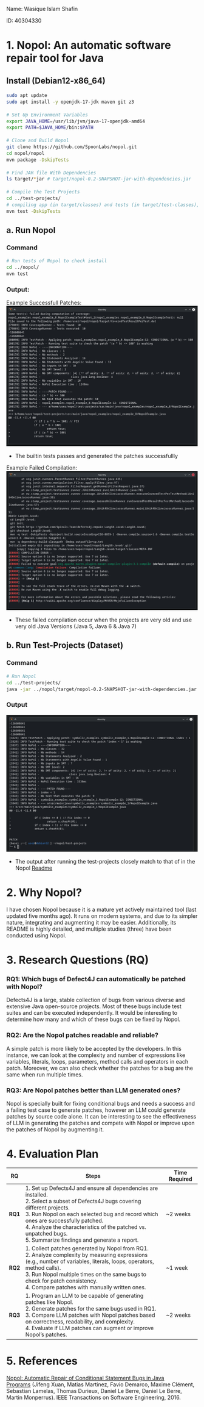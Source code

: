 Name: Wasique Islam Shafin 

ID: 40304330

# 1. Nopol: An automatic software repair tool for Java
## Install (Debian12-x86_64)
```bash
sudo apt update
sudo apt install -y openjdk-17-jdk maven git z3

# Set Up Environment Variables
export JAVA_HOME=/usr/lib/jvm/java-17-openjdk-amd64
export PATH=$JAVA_HOME/bin:$PATH

# Clone and Build Nopol
git clone https://github.com/SpoonLabs/nopol.git
cd nopol/nopol
mvn package -DskipTests

# Find JAR file With Dependencies
ls target/*jar # target/nopol-0.2-SNAPSHOT-jar-with-dependencies.jar

# Compile the Test Projects
cd ../test-projects/
# compiling app (in target/classes) and tests (in target/test-classes), but don't run the tests (they obviously fail, because the goal is to repair them)
mvn test -DskipTests 
```

## a. Run Nopol 
### Command
```bash
# Run tests of Nopol to check install
cd ../nopol/
mvn test
```

### Output: 
Example Successfull Patches: ![Successfull Patch](img/20250131193602.png)
- The builtin tests passes and generated the patches successfullly

Example Failed Compilation: ![Failed Compilation](img/20250131193842.png)
- These failed compilation occur when the projects are very old and use very old Java Versions (Java 5, Java 6 & Java 7)

## b. Run Test-Projects (Dataset)
### Command
```bash
# Run Nopol
cd ../test-projects/
java -jar ../nopol/target/nopol-0.2-SNAPSHOT-jar-with-dependencies.jar   -s src/main/java/   -c target/classes:target/test-classes:/home/user/.m2/repository/junit/junit/4.11/junit-4.11.jar:/home/user/.m2/repository/org/hamcrest/hamcrest-core/1.3/hamcrest-core-1.3.jar   -t symbolic_examples.symbolic_example_1.NopolExampleTest   -p ../nopol/lib/z3/z3_for_linux
```

### Output
![Nopol Output](img/20250131193337.png)
- The output after running the test-projects closely match to that of in the Nopol [Readme](https://github.com/SpoonLabs/nopol/?tab=readme-ov-file#getting-started)

# 2. Why Nopol?
I have chosen Nopol because it is a mature yet actively maintained tool (last updated five months ago). It runs on modern systems, and due to its simpler nature, integrating and augmenting it may be easier. Additionally, its README is highly detailed, and multiple studies (three) have been conducted using Nopol.

# 3. Research Questions (RQ)
### RQ1: Which bugs of Defect4J can automatically be patched with Nopol?
Defects4J is a large, stable collection of bugs from various diverse and extensive Java open-source projects. Most of these bugs include test suites and can be executed independently. It would be interesting to determine how many and which of these bugs can be fixed by Nopol.

### RQ2: Are the Nopol patches readable and reliable?
A simple patch is more likely to be accepted by the developers. In this instance, we can look at the complexity and number of expressions like variables, literals, loops, parameters, method calls and operators in each patch. Moreover, we can also check whether the patches for a bug are the same when run multiple times.

### RQ3: Are Nopol patches better than LLM generated ones?
Nopol is specially built for fixing conditional bugs and needs a success and a failing test case to generate patches, however an LLM could generate patches by source code alone. It can be interesting to see the effectiveness of LLM in generating the patches and compete with Nopol or improve upon the patches of Nopol by augmenting it.

# 4. Evaluation Plan
| RQ      | Steps                                                                                                                                                                                                                                                                                                                                                     | Time Required |
| ------- | --------------------------------------------------------------------------------------------------------------------------------------------------------------------------------------------------------------------------------------------------------------------------------------------------------------------------------------------------------- | ------------- |
| **RQ1** | 1. Set up Defects4J and ensure all dependencies are installed.  <br> 2. Select a subset of Defects4J bugs covering different projects.  <br> 3. Run Nopol on each selected bug and record which ones are successfully patched.  <br> 4. Analyze the characteristics of the patched vs. unpatched bugs.  <br> 5. Summarize findings and generate a report. | ~2 weeks      |
| **RQ2** | 1. Collect patches generated by Nopol from RQ1.  <br> 2. Analyze complexity by measuring expressions (e.g., number of variables, literals, loops, operators, method calls).  <br> 3. Run Nopol multiple times on the same bugs to check for patch consistency.  <br> 4. Compare patches with manually written ones.                                       | ~1 week       |
| **RQ3** | 1. Program an LLM to be capable of generating patches like Nopol.  <br> 2. Generate patches for the same bugs used in RQ1.  <br> 3. Compare LLM patches with Nopol patches based on correctness, readability, and complexity.  <br> 4. Evaluate if LLM patches can augment or improve Nopol’s patches.                                                    | ~2 weeks      |

# 5. References
[Nopol: Automatic Repair of Conditional Statement Bugs in Java Programs](https://hal.archives-ouvertes.fr/hal-01285008/document) (Jifeng Xuan, Matias Martinez, Favio Demarco, Maxime Clément, Sebastian Lamelas, Thomas Durieux, Daniel Le Berre, Daniel Le Berre, Martin Monperrus). IEEE Transactions on Software Engineering, 2016.